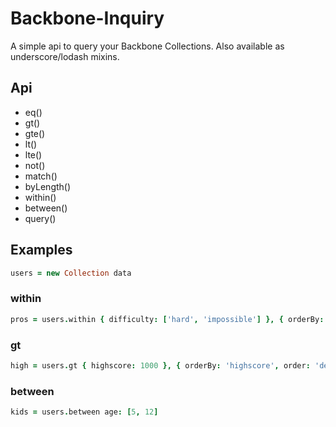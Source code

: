 # Backbone-Inquiry

A simple api to query your Backbone Collections. Also available as underscore/lodash mixins.


## Api

* eq()
* gt()
* gte()
* lt()
* lte()
* not()
* match()
* byLength()
* within()
* between()
* query()


## Examples


```coffeescript
users = new Collection data
```

### within
```coffeescript
pros = users.within { difficulty: ['hard', 'impossible'] }, { orderBy: 'age', order: 'asc', limit: 5 }
```

### gt
```coffeescript
high = users.gt { highscore: 1000 }, { orderBy: 'highscore', order: 'desc' }
```

### between
```coffeescript
kids = users.between age: [5, 12]
```
